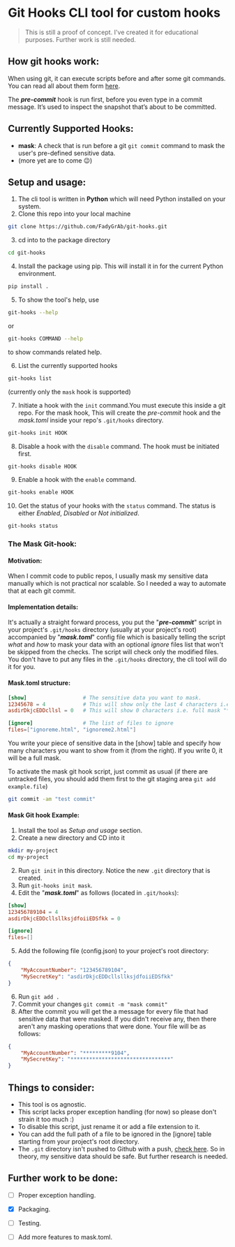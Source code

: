 # Git Hooks CLI tool for custom hooks
> This is still a proof of concept. I've created it for educational purposes. Further work is still needed.
## How git hooks work:
When using git, it can execute scripts before and after some git commands. You can read all about them form [here](https://git-scm.com/book/en/v2/Customizing-Git-Git-Hooks).  

The ***pre-commit*** hook is run first, before you even type in a commit message. It’s used to inspect the snapshot that’s about to be committed.  

## Currently Supported Hooks:
- **mask**: A check that is run before a git `git commit` command to mask the user's pre-defined sensitive data.
- (more yet are to come 😉)


## Setup and usage:
1. The cli tool is written in **Python** which will need Python installed on your system.  
2. Clone this repo into your local machine
```sh
git clone https://github.com/FadyGrAb/git-hooks.git
```
3. cd into to the package directory
```sh
cd git-hooks
```
4. Install the package using pip. This will install it in for the current Python environment.
```sh
pip install .
```
5. To show the tool's help, use
```sh
git-hooks --help
```
or 
```sh
git-hooks COMMAND --help
```
to show commands related help.  

6. List the currently supported hooks 
```sh
git-hooks list
```
(currently only the `mask` hook is supported)  

7. Initiate a hook with the `init` command.You must execute this inside a git repo. For the mask hook, This will create the *pre-commit* hook and the *mask.toml* inside your repo's `.git/hooks` directory.
```sh
git-hooks init HOOK
```
8. Disable a hook with the `disable` command. The hook must be initiated first.
```sh
git-hooks disable HOOK
```
9. Enable a hook with the `enable` command.
```sh
git-hooks enable HOOK
```
10.  Get the status of your hooks with the `status` command. The status is either *Enabled*, *Disabled* or *Not initialized*.
```sh
git-hooks status
```
### The Mask Git-hook:
#### Motivation:
When I commit code to public repos, I usually mask my sensitive data manually which is not practical nor scalable. So I needed a way to automate that at each git commit.

#### Implementation details:
It's actually a straight forward process, you put the "***pre-commit***" script in your project's `.git/hooks` directory (usually at your project's root) accompanied by "***mask.toml***" config file which is basically telling the script *what* and *how* to mask your data with an optional *ignore* files list that won't be skipped from the checks. The script will check only the modified files. You don't have to put any files in the `.git/hooks` directory, the cli tool will do it for you.

#### Mask.toml structure:
```toml
[show]                  # The sensitive data you want to mask.
12345678 = 4            # This will show only the last 4 characters i.e. "****5678"
asdirDkjcEDDcllsl = 0   # This will show 0 characters i.e. full mask "******************"

[ignore]                # The list of files to ignore
files=["ignoreme.html", "ignoreme2.html"]
```
You write your piece of sensitive data in the [show] table and specify how many characters you want to show from it (from the right). If you write 0, it will be a full mask.  

To activate the mask git hook script, just commit as usual (if there are untracked files, you should add them first to the git staging area `git add example.file`)
```sh
git commit -am "test commit"
```

#### Mask Git hook Example:
1. Install the tool as *Setup and usage* section.
2. Create a new directory and CD into it
```sh
mkdir my-project
cd my-project
```
2. Run `git init` in this directory. Notice the new `.git` directory that is created.
3. Run `git-hooks init mask`. 
4. Edit the "***mask.toml***" as follows (located in `.git/hooks`):
```toml
[show]
123456789104 = 4            
asdirDkjcEDDcllsllksjdfoiiEDSfkk = 0

[ignore]
files=[]
```
5. Add the following file (config.json) to your project's root directory:
```json
{
    "MyAccountNumber": "123456789104",
    "MySecretKey": "asdirDkjcEDDcllsllksjdfoiiEDSfkk"
}
```
6. Run `git add .`
7. Commit your changes `git commit -m "mask commit"`
8. After the commit you will get the a message for every file that had sensitive data that were masked. If you didn't receive any, then there aren't any masking operations that were done. Your file will be as follows:
```json
{
    "MyAccountNumber": "*********9104",
    "MySecretKey": "********************************"
}
```
## Things to consider:
- This tool is os agnostic.
- This script lacks proper exception handling (for now) so please don't strain it too much :)
- To disable this script, just rename it or add a file extension to it.
- You can add the full path of a file to be ignored in the [ignore] table starting from your project's root directory.
- The `.git` directory isn't pushed to Github with a push, [check here](https://github.com/git-guides/git-push). So in theory, my sensitive data should be safe. But further research is needed.
## Further work to be done:
- [ ] Proper exception handling.
- [x] Packaging.
- [ ] Testing.
- [ ] Add more features to mask.toml.



